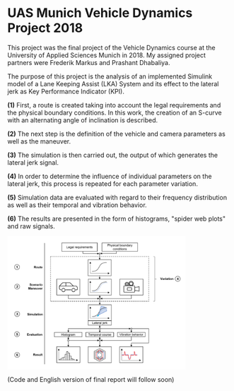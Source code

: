 # UAS Munich Vehicle Dynamics Project 2018

This project was the final project of the Vehicle Dynamics course at the University of Applied Sciences Munich in 2018. My assigned project partners were Frederik Markus and Prashant Dhabaliya.

The purpose of this project is the analysis of an implemented Simulink model of a Lane Keeping Assist (LKA) System and its effect to the lateral jerk as Key Performance Indicator (KPI).

**(1)** First, a route is created taking into account the legal requirements and the physical boundary conditions. In this work, the creation of an S-curve with an alternating angle of inclination is described. 

**(2)** The next step is the definition of the vehicle and camera parameters as well as the maneuver. 

**(3)** The simulation is then carried out, the output of which generates the lateral jerk signal. 

**(4)** In order to determine the influence of individual parameters on the lateral jerk, this process is repeated for each parameter variation. 

**(5)** Simulation data are evaluated with regard to their frequency distribution as well as their temporal and vibration behavior.

**(6)** The results are presented in the form of histograms, "spider web plots" and raw signals.

<img align="center" src="/images/Intro_Overview_en.png" width="80%" height="80%"/> 

(Code and English version of final report will follow soon)
